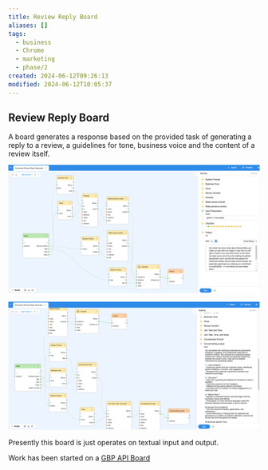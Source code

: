 ```yaml
---
title: Review Reply Board
aliases: []
tags:
  - business
  - Chrome
  - marketing
  - phase/2
created: 2024-06-12T09:26:13
modified: 2024-06-12T10:05:37
---
```


## Review Reply Board

A board generates a response based on the provided task of generating a reply to a review, a guidelines for tone, business voice and the content of a review itself.

![](files/Pasted%20image%2020240612092655.png)

![](files/Pasted%20image%2020240612092647.png)

Presently this board is just operates on textual input and output.

Work has been started on a [GBP API Board](projects/Breadboard/Phase%202/GBP%20API%20Board.md)
